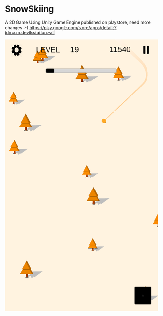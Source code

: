 # SnowSkiing

A 2D Game Using Unity Game Engine
published on playstore, need more changes :-)
https://play.google.com/store/apps/details?id=com.devilsstation.vail

![alt text](https://github.com/AUser000/SnowSkiing/blob/master/Assets/Images/Screenshot_Initial_Implimentation.png)
